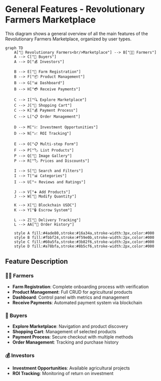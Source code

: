 # General Features - Revolutionary Farmers Marketplace

This diagram shows a general overview of all the main features of the Revolutionary Farmers Marketplace, organized by user types.

```mermaid
graph TD
    A["🌱 Revolutionary Farmers<br/>Marketplace"] --> B["👨‍🌾 Farmers"]
    A --> C["🛒 Buyers"] 
    A --> D["💰 Investors"]
    
    B --> E["📝 Farm Registration"]
    B --> F["📦 Product Management"]
    B --> G["📊 Dashboard"]
    B --> H["💳 Receive Payments"]
    
    C --> I["🔍 Explore Marketplace"]
    C --> J["🛒 Shopping Cart"]
    C --> K["💰 Payment Process"]
    C --> L["📋 Order Management"]
    
    D --> M["💹 Investment Opportunities"]
    D --> N["📈 ROI Tracking"]
    
    E --> O["📋 Multi-step Form"]
    F --> P["🏷️ List Products"]
    P --> Q["📸 Image Gallery"]
    P --> R["🏷️ Prices and Discounts"]
    
    I --> S["🔎 Search and Filters"]
    I --> T["📊 Categories"]
    I --> U["⭐ Reviews and Ratings"]
    
    J --> V["➕ Add Products"]
    J --> W["📝 Modify Quantity"]
    
    K --> X["🔐 Blockchain USDC"]
    K --> Y["🔒 Escrow System"]
    
    L --> Z["📍 Delivery Tracking"]
    L --> AA["📜 Order History"]
    
    style A fill:#4ade80,stroke:#16a34a,stroke-width:3px,color:#000
    style B fill:#fbbf24,stroke:#f59e0b,stroke-width:2px,color:#000
    style C fill:#60a5fa,stroke:#3b82f6,stroke-width:2px,color:#000
    style D fill:#a78bfa,stroke:#8b5cf6,stroke-width:2px,color:#000
```

## Feature Description

### 👨‍🌾 Farmers
- **Farm Registration**: Complete onboarding process with verification
- **Product Management**: Full CRUD for agricultural products
- **Dashboard**: Control panel with metrics and management
- **Receive Payments**: Automated payment system via blockchain

### 🛒 Buyers
- **Explore Marketplace**: Navigation and product discovery
- **Shopping Cart**: Management of selected products
- **Payment Process**: Secure checkout with multiple methods
- **Order Management**: Tracking and purchase history

### 💰 Investors
- **Investment Opportunities**: Available agricultural projects
- **ROI Tracking**: Monitoring of return on investment
